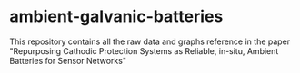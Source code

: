 # ambient-galvanic-batteries
This repository contains all the raw data and graphs reference in the paper "Repurposing Cathodic Protection Systems as Reliable, in-situ, Ambient Batteries for Sensor Networks"
